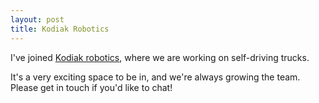 ```yaml
---
layout: post
title: Kodiak Robotics
---
```


I've joined [Kodiak robotics][1], where we are working on self-driving trucks.

It's a very exciting space to be in, and we're always growing the team. Please
get in touch if you'd like to chat!


[1]: https://kodiak.ai/

